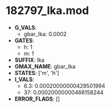 # 182797_Ika.mod

- **G_VALS**:
  - gbar_Ika: 0.0002
- **GATES**:
  - h: 1
  - m: 1
- **SUFFIX**: Ika
- **GMAX_NAME**: gbar_Ika
- **STATES**: ['m', 'h']
- **I_VALS**:
  - 6.3: 0.00020000000429501994
  - 37: 0.00020000000466158244
- **ERROR_FLAGS**: []
